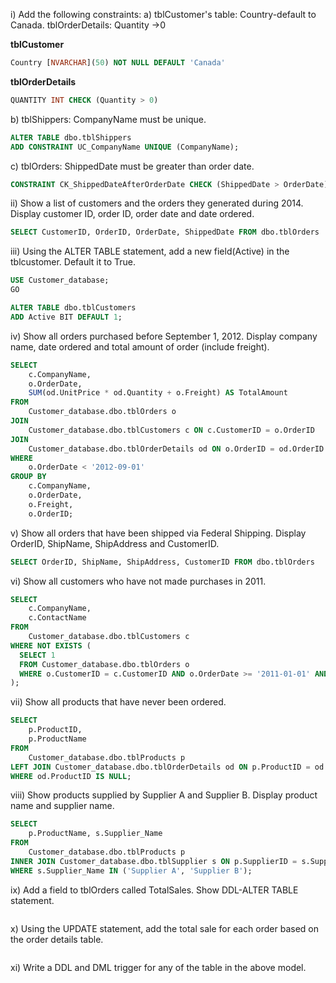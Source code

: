 i) Add the following constraints:
a) tblCustomer's table: Country-default to Canada. tblOrderDetails: Quantity ->0

**tblCustomer**
```sql
Country [NVARCHAR](50) NOT NULL DEFAULT 'Canada'
```

**tblOrderDetails**

```sql
QUANTITY INT CHECK (Quantity > 0)
```

b) tblShippers: CompanyName must be unique.

```sql
ALTER TABLE dbo.tblShippers
ADD CONSTRAINT UC_CompanyName UNIQUE (CompanyName);
```

c) tblOrders: ShippedDate must be greater than order date.

```sql
CONSTRAINT CK_ShippedDateAfterOrderDate CHECK (ShippedDate > OrderDate)
```

ii) Show a list of customers and the orders they generated during 2014. Display customer ID, order ID, order date and date ordered.

```sql
SELECT CustomerID, OrderID, OrderDate, ShippedDate FROM dbo.tblOrders
```

iii) Using the ALTER TABLE statement, add a new field(Active) in the tblcustomer. Default it to True.

```sql
USE Customer_database;
GO

ALTER TABLE dbo.tblCustomers
ADD Active BIT DEFAULT 1;
```

iv) Show all orders purchased before September 1, 2012. Display company name, date ordered and total amount of order (include freight).

```sql
SELECT
    c.CompanyName,
    o.OrderDate,
    SUM(od.UnitPrice * od.Quantity + o.Freight) AS TotalAmount
FROM
    Customer_database.dbo.tblOrders o
JOIN
    Customer_database.dbo.tblCustomers c ON c.CustomerID = o.OrderID
JOIN
    Customer_database.dbo.tblOrderDetails od ON o.OrderID = od.OrderID
WHERE
    o.OrderDate < '2012-09-01'
GROUP BY
    c.CompanyName,
    o.OrderDate,
    o.Freight,
    o.OrderID;
```

v) Show all orders that have been shipped via Federal Shipping. Display OrderID, ShipName, ShipAddress and CustomerID.

```sql
SELECT OrderID, ShipName, ShipAddress, CustomerID FROM dbo.tblOrders
```

vi) Show all customers who have not made purchases in 2011.

```sql
SELECT
    c.CompanyName,
    c.ContactName
FROM
    Customer_database.dbo.tblCustomers c
WHERE NOT EXISTS (
  SELECT 1
  FROM Customer_database.dbo.tblOrders o
  WHERE o.CustomerID = c.CustomerID AND o.OrderDate >= '2011-01-01' AND o.OrderDate < '2012-01-01'
);
```

vii) Show all products that have never been ordered.

```sql
SELECT
    p.ProductID,
    p.ProductName
FROM
    Customer_database.dbo.tblProducts p
LEFT JOIN Customer_database.dbo.tblOrderDetails od ON p.ProductID = od.ProductID
WHERE od.ProductID IS NULL;
```

viii) Show products supplied by Supplier A and Supplier B. Display product name and supplier name.

```sql
SELECT
    p.ProductName, s.Supplier_Name
FROM
    Customer_database.dbo.tblProducts p
INNER JOIN Customer_database.dbo.tblSupplier s ON p.SupplierID = s.SupplierID
WHERE s.Supplier_Name IN ('Supplier A', 'Supplier B');
```

ix) Add a field to tblOrders called TotalSales. Show DDL-ALTER TABLE statement.

```sql

```

x) Using the UPDATE statement, add the total sale for each order based on the order details table.

```sql

```

xi) Write a DDL and DML trigger for any of the table in the above model.
